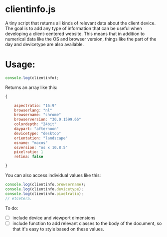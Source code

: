 clientinfo.js
=============

A tiny script that returns all kinds of relevant data about the client device.
The goal is to add any type of information that can be useful when developing a client-centered website. 
This means that in addition to numerical data like the OS and browser version, things like the part of the day and devicetype are also available.

# Usage:

```javascript
console.log(clientinfo);


```

Returns an array like this:

```javascript
{

	aspectratio: "16:9"
	browserlang: "nl"
	browsername: "chrome"
	browserversion: "30.0.1599.66"
	colordepth: "24bit"
	daypart: "afternoon"
	devicetype: "desktop"
	orientation: "landscape"
	osname: "macos"
	osversion: "os x 10.8.5"
	pixelratio: 1
	retina: false

}

```

You can also access individual values like this:

```javascript
console.log(clientinfo.browsername);
console.log(clientinfo.devicetype);
console.log(clientinfo.pixelratio);
// etcetera.

```

To do:

* [ ] include device and viewport dimensions
* [ ] include function to add relevant classes to the body of the document, so that it's easy to style based on these values.